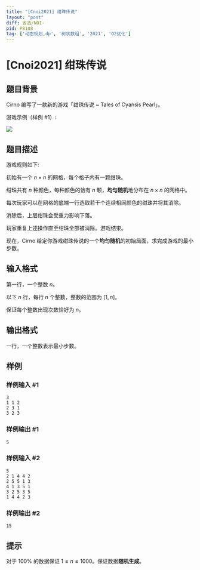 ```yaml
---
title: "[Cnoi2021] 绀珠传说"
layout: "post"
diff: 省选/NOI-
pid: P8108
tag: ['动态规划,dp', '树状数组', '2021', 'O2优化']
---
```

# [Cnoi2021] 绀珠传说
## 题目背景

Cirno 编写了一款新的游戏「绀珠传说 ~ Tales of Cyansis Pearl」。


游戏示例（样例 #1）:

![](https://cdn.luogu.com.cn/upload/image_hosting/pxvo35po.png)
## 题目描述

游戏规则如下:

初始有一个 $n\times n$ 的网格，每个格子内有一颗绀珠。

绀珠共有 $n$ 种颜色，每种颜色的恰有 $n$ 颗，**均匀随机**地分布在 $n\times n$ 的网格中。

每次玩家可以在网格的底端一行选取若干个连续相同颜色的绀珠并将其消除。

消除后，上层绀珠会受重力影响下落。

玩家重复上述操作直至绀珠全部被消除。游戏结束。

现在，Cirno 给定你游戏绀珠传说的一个**均匀随机**的初始局面，求完成游戏的最小步数。
## 输入格式

第一行，一个整数 $n$。

以下 $n$ 行，每行 $n$ 个整数，整数的范围为 $[1,n]$。

保证每个整数出现次数恰好为 $n$。
## 输出格式

一行，一个整数表示最小步数。
## 样例

### 样例输入 #1
```
3
1 1 2
2 3 1
3 2 3
```
### 样例输出 #1
```
5
```
### 样例输入 #2
```
5
2 1 4 4 2
2 5 5 1 3
4 1 3 5 1
3 2 5 3 5
1 4 4 2 3
```
### 样例输出 #2
```
15
```
## 提示

对于 $100\%$ 的数据保证 $1 \le n \le 1000$。保证数据**随机生成**。
